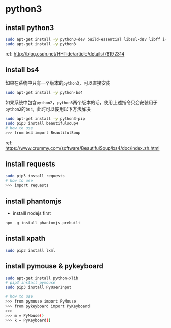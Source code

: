 # python3

## install python3

``` bash
sudo apt-get install -y python3-dev build-essential libssl-dev libff i-dev libxml2 libxml2-dev libxslt1-dev zlib1g-dev libcurl4-openssl-d ev
sudo apt-get install -y python3
```

ref: <http://blog.csdn.net/HHTide/article/details/78192314>

## install bs4

如果在系统中只有一个版本的`python3`，可以直接安装

``` bash
sudo apt-get install -y python-bs4
```

如果系统中包含`python2`，`python3`两个版本的话，使用上述指令只会安装用于`python2`的`bs4`，此时可以使用以下方法解决

``` bash
sudo apt-get install -y python3-pip
sudo pip3 install beautifulsoup4
# how to use
>>> from bs4 import BeautifulSoup
```

ref: <https://www.crummy.com/software/BeautifulSoup/bs4/doc/index.zh.html>

## install requests

``` bash
sudo pip3 install requests
# how to use
>>> import requests
```

## install phantomjs

- installl nodejs first

``` js
npm -g install phantomjs-prebuilt
```

## install xpath

``` bash
sudo pip3 install lxml
```

## install pymouse & pykeyboard

``` bash
sudo apt-get install python-xlib
# pip3 install pymouse
sudo pip3 install PyUserInput

# how to use
>>> from pymouse import PyMouse
>>> from pykeyboard import PyKeyboard
>>>
>>> m = PyMouse()
>>> k = PyKeyboard()
```
